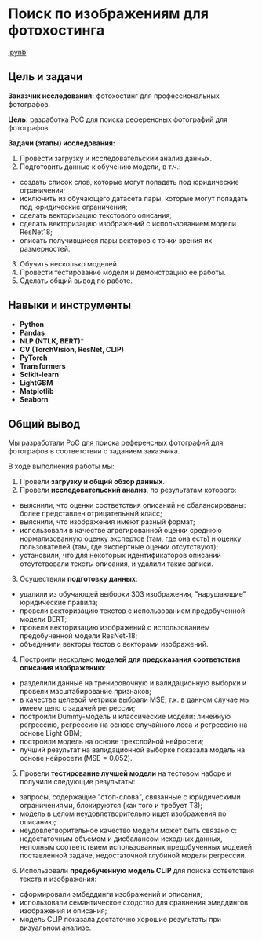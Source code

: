 # Поиск по изображениям для фотохостинга

[ipynb](image_search.ipynb)

## Цель и задачи

**Заказчик исследования:** фотохостинг для профессиональных фотографов.

**Цель:** разработка PoC для поиска референсных фотографий для фотографов.

**Задачи (этапы) исследования:**
1. Провести загрузку и исследовательский анализ данных.
2. Подготовить данные к обучению модели, в т.ч.:
- создать список слов, которые могут попадать под юридические ограничения;
- исключить из обучающего датасета пары, которые могут попадать под юридические ограничения;
- сделать векторизацию текстового описания;
- сделать векторизацию изображений с использованием модели ResNet18;
- описать получившиеся пары векторов с точки зрения их размерностей.
3. Обучить несколько моделей.
4. Провести тестирование модели и демонстрацию ее работы.
5. Сделать общий вывод по работе.

## Навыки и инструменты

- **Python**
- **Pandas**
- **NLP (NTLK, BERT)***
- **CV (TorchVision, ResNet, CLIP)**
- **PyTorch**
- **Transformers**
- **Scikit-learn**
- **LightGBM**
- **Matplotlib**
- **Seaborn**

## Общий вывод

Мы разработали PoC для поиска референсных фотографий для фотографов в соответствии с заданием заказчика.

В ходе выполнения работы мы:
1. Провели **загрузку и общий обзор данных**.
2. Провели **исследовательский анализ**, по результатам которого:
- выяснили, что оценки соответствия описаний не сбалансированы: более представлен отрицательный класс;
- выяснили, что изображения имеют разный формат;
- использовали в качестве агрегированной оценки среднюю нормализованную оценку экспертов (там, где она есть) и оценку пользователей (там, где экспертные оценки отсутствуют);
- установили, что для некоторых идентификаторов описаний отсутствовали тексты описания, и удалили такие записи.
3. Осуществили **подготовку данных**:
- удалили из обучающей выборки 303 изображения, "нарушающие" юридические правила;
- провели векторизацию текстов с использованием предобученной модели BERT;
- провели векторизацию изображений с использованием предобученной модели ResNet-18;
- объединили векторы тестов с векторами изображений.
4. Построили несколько **моделей для предсказания соответствия описания изображению**:
- разделили данные на тренировочную и валидационную выборки и провели масштабирование признаков;
- в качестве целевой метрики выбрали MSE, т.к. в данном случае мы имеем дело с задачей регрессии;
- построили Dummy-модель и классические модели: линейную регрессию, регрессию на основе случайного леса и регрессию на основе Light GBM;
- построили модель на основе трехслойной нейросети;
- лучший результат на валидационной выборке показала модель на основе нейросети (MSE = 0.052).
5. Провели **тестирование лучшей модели** на тестовом наборе и получили следующие результаты:
- запросы, содержащие "стоп-слова", связанные с юридическими ограничениями, блокируются (как того и требует ТЗ);
- модель в целом неудовлетворительно ищет изображения по описанию;
- неудовлетворительное качество модели  может быть связано с: недостаточным объемом и дисбалансом исходных данных, неполным соответствием использованных предобученных моделей поставленной задаче, недостаточной глубиной модели регрессии.
6. Использовали **предобученную модель CLIP** для поиска сответствия текста и изображения:
- сформировали эмбеддинги изображений и описания;
- использовали семантическое сходство для сравнения эмеддингов изображения и описания;
- модель CLIP показала достаточно хорошие результаты при визуальном анализе.
